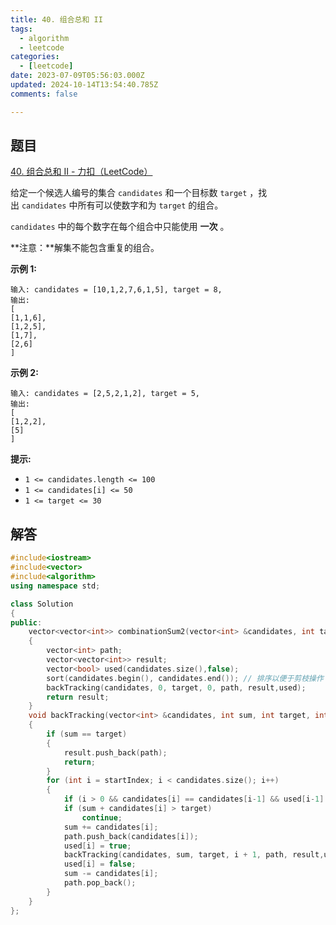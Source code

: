 ```yaml
---
title: 40. 组合总和 II
tags:
  - algorithm
  - leetcode
categories:
  - [leetcode]
date: 2023-07-09T05:56:03.000Z
updated: 2024-10-14T13:54:40.785Z
comments: false

---
```


<!--more-->
## 题目

[40. 组合总和 II - 力扣（LeetCode）](https://leetcode.cn/problems/combination-sum-ii/)

给定一个候选人编号的集合 `candidates` 和一个目标数 `target` ，找出 `candidates` 中所有可以使数字和为 `target` 的组合。

`candidates` 中的每个数字在每个组合中只能使用 **一次** 。

**注意：**解集不能包含重复的组合。

**示例 1:**

```
输入: candidates = [10,1,2,7,6,1,5], target = 8,
输出:
[
[1,1,6],
[1,2,5],
[1,7],
[2,6]
]
```

**示例 2:**

```
输入: candidates = [2,5,2,1,2], target = 5,
输出:
[
[1,2,2],
[5]
]
```

**提示:**

- `1 <= candidates.length <= 100`
- `1 <= candidates[i] <= 50`
- `1 <= target <= 30`

## 解答

```c++
#include<iostream>
#include<vector>
#include<algorithm>
using namespace std;

class Solution
{
public:
    vector<vector<int>> combinationSum2(vector<int> &candidates, int target)
    {
        vector<int> path;
        vector<vector<int>> result;
        vector<bool> used(candidates.size(),false);
        sort(candidates.begin(), candidates.end()); // 排序以便于剪枝操作
        backTracking(candidates, 0, target, 0, path, result,used);
        return result;
    }
    void backTracking(vector<int> &candidates, int sum, int target, int startIndex, vector<int> &path, vector<vector<int>> &result, vector<bool>& used)
    {
        if (sum == target)
        {
            result.push_back(path);
            return;
        }
        for (int i = startIndex; i < candidates.size(); i++)
        {
            if (i > 0 && candidates[i] == candidates[i-1] && used[i-1] == false) continue;
            if (sum + candidates[i] > target)
                continue;
            sum += candidates[i];
            path.push_back(candidates[i]);
            used[i] = true;
            backTracking(candidates, sum, target, i + 1, path, result,used);
            used[i] = false;
            sum -= candidates[i];
            path.pop_back();
        }
    }
};
```